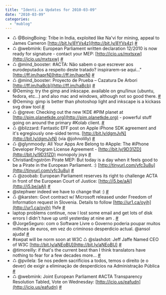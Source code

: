 ```yaml
---
title: "Identi.ca Updates for 2010-03-09"
date: "2010-03-09"
categories: 
  - "mublog"
---
```


- ♺ @BoingBoing: Tribe in India, exploited like Na'vi for mining, appeal to James Cameron [http://bit.ly/8YVs4z](http://bit.ly/8YVs4z) [#](http://identi.ca/notice/24129880)
- ♺ @webmink: European Parliament written declaration 12/2010 is now ready for signature - contact your MEP: [http://icio.us/mxtsxw](http://icio.us/mxtsxw) [#](http://identi.ca/notice/24131173)
- ♺ @mind\_booster: #ACTA: Não sabem o que escrever aos eurodeputados a respeito deste tratado? inspirarem-se aqui..." [http://ff.im/haprN](http://ff.im/haprN) [#](http://identi.ca/notice/24131297)
- ♺ @mind\_booster: Proyecto de Prueba – Cazatura De Arbori [http://ff.im/haBcb](http://ff.im/haBcb) [#](http://identi.ca/notice/24131448)
- @Oeming: try the gimp and inkscape. available on gnu/linux (ubuntu, fedora, etc...) and also mac and windows, although not so good there. [#](http://identi.ca/notice/24158464)
- @Oeming: gimp is better than photoshop light and inkscape is a kickass svg draw tool [#](http://identi.ca/notice/24158582)
- ♺ @greve: Checking out the new !KDE #PIM planet at [http://pim.planetkde.org](http://pim.planetkde.org) - powerful stuff going on around the primary #Kolab client. [#](http://identi.ca/notice/24159439)
- ♺ @blizzard: Fantastic EFF post on Apple iPhone SDK agreement and it's egregiously one-sided terms. [http://bit.ly/dgmJvN](http://bit.ly/dgmJvN) (via @johnolilly) [#](http://identi.ca/notice/24159611)
- ♺ @glynmoody: All Your Apps Are Belong to #Apple: The #iPhone Developer Program License Agreement - [http://bit.ly/9D31ZD](http://bit.ly/9D31ZD) monopoly joys [#](http://identi.ca/notice/24160234)
- ChristianEngström Pirate MEP: But today is a day when it feels good to be a Pirate in the European Parliament. :) [http://tinyurl.com/yfc3u8u](http://tinyurl.com/yfc3u8u) [#](http://identi.ca/notice/24169890)
- ♺ @zoobab: European Parliament reserves its right to challenge ACTA in front of the European Court of Justice: [http://i5.be/aAl](http://i5.be/aAl) [#](http://identi.ca/notice/24173215)
- @stephwer indeed we have to change that :) [#](http://identi.ca/notice/24173379)
- ♺ @karsten: Govt contract w/ Microsoft released under Freedom of Information request in Slovenia. Details to follow [http://ur1.ca/oyjh](http://ur1.ca/oyjh) !fsfe [#](http://identi.ca/notice/24224137)
- laptop problems continue, now I lost some email and get lots of disk errors I didn't have up until yesterday at nine am . [#](http://identi.ca/notice/24225428)
- @JorgeSeguro: com o Software Livre o Governo poderia poupar muitos milhoes de euros, em vez do criminoso desperdicio actual. @ansol ajuda! [#](http://identi.ca/notice/24230383)
- #swpat will be norm soon at W3C ♺ @slashdot: Jeff Jaffe Named CEO of W3C [http://bit.ly/aNEoBU](http://bit.ly/aNEoBU) [#](http://identi.ca/notice/24230691)
- @timoreilly: if that's the current best than I think translators have nothing to fear for a few decades more... [#](http://identi.ca/notice/24231121)
- ♺ @pvilela: Se nos pedem sacrifícios a todos, temos o direito (e o dever) de exigir a eliminação de desperdícios na Administração Pública [#](http://identi.ca/notice/24232111)
- ♺ @webmink: Joint European Parliament #ACTA Transparency Resolution Tabled, Vote on Wednesday: [http://icio.us/eafudn](http://icio.us/eafudn) [#](http://identi.ca/notice/24233583)
